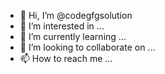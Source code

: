 - 👋 Hi, I’m @codegfgsolution
- 👀 I’m interested in ...
- 🌱 I’m currently learning ...
- 💞️ I’m looking to collaborate on ...
- 📫 How to reach me ...

<!---
codegfgsolution/codegfgsolution is a ✨ special ✨ repository because its `README.md` (this file) appears on your GitHub profile.
You can click the Preview link to take a look at your changes.
--->
